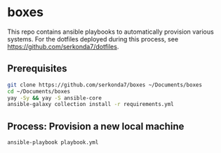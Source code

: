 # boxes
This repo contains ansible playbooks to automatically provision various systems.
For the dotfiles deployed during this process, see https://github.com/serkonda7/dotfiles.


## Prerequisites
```sh
git clone https://github.com/serkonda7/boxes ~/Documents/boxes
cd ~/Documents/boxes
yay -Sy && yay -S ansible-core
ansible-galaxy collection install -r requirements.yml
```


## Process: Provision a new local machine
```sh
ansible-playbook playbook.yml
```
